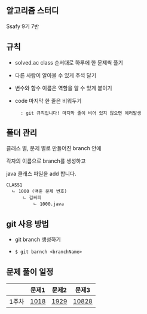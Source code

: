## 알고리즘 스터디
Ssafy 9기 7반





## 규칙
- solved.ac class 순서대로 하루에 한 문제씩 풀기

- 다른 사람이 알아볼 수 있게 주석 달기

- 변수와 함수 이름은 역할을 알 수 있게 붙이기

- code 마지막 한 줄은 비워두기

        : git 규칙입니다! 마지막 줄이 비어 있지 않으면 에러발생





## 폴더 관리
클래스 별, 문제 별로 만들어진 branch 안에 

각자의 이름으로 branch를 생성하고 

java 클래스 파일을 add 합니다.

````
CLASS1
  ㄴ 1000 (백준 문제 번호)
      ㄴ 김싸피
          ㄴ 1000.java
````




## git 사용 방법
- git branch 생성하기
- 
      $ git barnch <branchName>






## 문제 풀이 일정
|   | 문제1 | 문제2 | 문제3 |
|---|---|---|---|
| 1주차 | [1018](https://www.acmicpc.net/problem/1018) | [1929](https://www.acmicpc.net/problem/1929) | [10828](https://www.acmicpc.net/problem/10828) |





